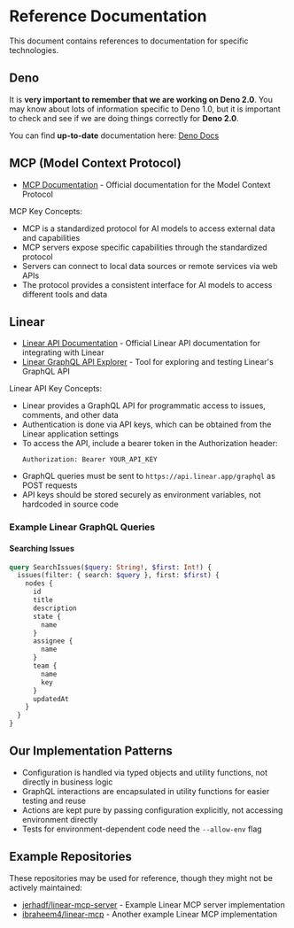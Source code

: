 # Reference Documentation

This document contains references to documentation for specific technologies.

## Deno

It is **very important to remember that we are working on Deno 2.0**. You may know about lots of information specific to Deno 1.0, but it is important to check and see if we are doing things correctly for **Deno 2.0**.

You can find **up-to-date** documentation here: [Deno Docs](https://docs.deno.com)

## MCP (Model Context Protocol)

- [MCP Documentation](https://modelcontextprotocol.io/introduction) - Official documentation for the Model Context Protocol

MCP Key Concepts:
- MCP is a standardized protocol for AI models to access external data and capabilities
- MCP servers expose specific capabilities through the standardized protocol
- Servers can connect to local data sources or remote services via web APIs
- The protocol provides a consistent interface for AI models to access different tools and data

## Linear

- [Linear API Documentation](https://developers.linear.app/docs) - Official Linear API documentation for integrating with Linear
- [Linear GraphQL API Explorer](https://developers.linear.app/docs/graphql/working-with-the-graphql-api) - Tool for exploring and testing Linear's GraphQL API

Linear API Key Concepts:
- Linear provides a GraphQL API for programmatic access to issues, comments, and other data
- Authentication is done via API keys, which can be obtained from the Linear application settings
- To access the API, include a bearer token in the Authorization header:
  ```
  Authorization: Bearer YOUR_API_KEY
  ```
- GraphQL queries must be sent to `https://api.linear.app/graphql` as POST requests
- API keys should be stored securely as environment variables, not hardcoded in source code

### Example Linear GraphQL Queries

#### Searching Issues
```graphql
query SearchIssues($query: String!, $first: Int!) {
  issues(filter: { search: $query }, first: $first) {
    nodes {
      id
      title
      description
      state {
        name
      }
      assignee {
        name
      }
      team {
        name
        key
      }
      updatedAt
    }
  }
}
```

## Our Implementation Patterns

- Configuration is handled via typed objects and utility functions, not directly in business logic
- GraphQL interactions are encapsulated in utility functions for easier testing and reuse
- Actions are kept pure by passing configuration explicitly, not accessing environment directly
- Tests for environment-dependent code need the `--allow-env` flag

## Example Repositories

These repositories may be used for reference, though they might not be actively maintained:

- [jerhadf/linear-mcp-server](https://github.com/jerhadf/linear-mcp-server) - Example Linear MCP server implementation
- [ibraheem4/linear-mcp](https://github.com/ibraheem4/linear-mcp) - Another example Linear MCP implementation

